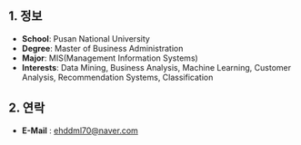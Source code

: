 ## 1. 정보
- **School**: Pusan ​​National University
- **Degree**: Master of Business Administration
- **Major**: MIS(Management Information Systems)
- **Interests**: Data Mining, Business Analysis, Machine Learning, Customer Analysis, Recommendation Systems, Classification
  
## 2. 연락
- **E-Mail** : ehddml70@naver.com 
